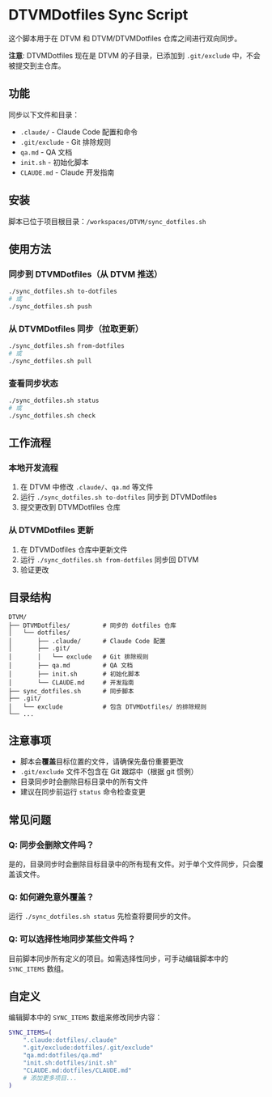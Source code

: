 # DTVMDotfiles Sync Script

这个脚本用于在 DTVM 和 DTVM/DTVMDotfiles 仓库之间进行双向同步。

**注意**: DTVMDotfiles 现在是 DTVM 的子目录，已添加到 `.git/exclude` 中，不会被提交到主仓库。

## 功能

同步以下文件和目录：
- `.claude/` - Claude Code 配置和命令
- `.git/exclude` - Git 排除规则
- `qa.md` - QA 文档
- `init.sh` - 初始化脚本
- `CLAUDE.md` - Claude 开发指南

## 安装

脚本已位于项目根目录：`/workspaces/DTVM/sync_dotfiles.sh`

## 使用方法

### 同步到 DTVMDotfiles（从 DTVM 推送）
```bash
./sync_dotfiles.sh to-dotfiles
# 或
./sync_dotfiles.sh push
```

### 从 DTVMDotfiles 同步（拉取更新）
```bash
./sync_dotfiles.sh from-dotfiles
# 或
./sync_dotfiles.sh pull
```

### 查看同步状态
```bash
./sync_dotfiles.sh status
# 或
./sync_dotfiles.sh check
```

## 工作流程

### 本地开发流程
1. 在 DTVM 中修改 `.claude/`、`qa.md` 等文件
2. 运行 `./sync_dotfiles.sh to-dotfiles` 同步到 DTVMDotfiles
3. 提交更改到 DTVMDotfiles 仓库

### 从 DTVMDotfiles 更新
1. 在 DTVMDotfiles 仓库中更新文件
2. 运行 `./sync_dotfiles.sh from-dotfiles` 同步回 DTVM
3. 验证更改

## 目录结构

```
DTVM/
├── DTVMDotfiles/         # 同步的 dotfiles 仓库
│   └── dotfiles/
│       ├── .claude/      # Claude Code 配置
│       ├── .git/
│       │   └── exclude   # Git 排除规则
│       ├── qa.md         # QA 文档
│       ├── init.sh       # 初始化脚本
│       └── CLAUDE.md     # 开发指南
├── sync_dotfiles.sh      # 同步脚本
├── .git/
│   └── exclude           # 包含 DTVMDotfiles/ 的排除规则
└── ...
```

## 注意事项

- 脚本会**覆盖**目标位置的文件，请确保先备份重要更改
- `.git/exclude` 文件不包含在 Git 跟踪中（根据 git 惯例）
- 目录同步时会删除目标目录中的所有文件
- 建议在同步前运行 `status` 命令检查变更

## 常见问题

### Q: 同步会删除文件吗？
是的，目录同步时会删除目标目录中的所有现有文件。对于单个文件同步，只会覆盖该文件。

### Q: 如何避免意外覆盖？
运行 `./sync_dotfiles.sh status` 先检查将要同步的文件。

### Q: 可以选择性地同步某些文件吗？
目前脚本同步所有定义的项目。如需选择性同步，可手动编辑脚本中的 `SYNC_ITEMS` 数组。

## 自定义

编辑脚本中的 `SYNC_ITEMS` 数组来修改同步内容：

```bash
SYNC_ITEMS=(
    ".claude:dotfiles/.claude"
    ".git/exclude:dotfiles/.git/exclude"
    "qa.md:dotfiles/qa.md"
    "init.sh:dotfiles/init.sh"
    "CLAUDE.md:dotfiles/CLAUDE.md"
    # 添加更多项目...
)
```
